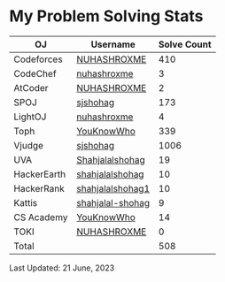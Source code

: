 
# My Problem Solving Stats


| OJ | Username | Solve Count |
| -- | -------- | ----------- |
| Codeforces | [NUHASHROXME](https://codeforces.com/profile/NUHASHROXME) | 410 |
| CodeChef | [nuhashroxme](https://www.codechef.com/users/nuhashroxme) | 3 |
| AtCoder | [NUHASHROXME](https://atcoder.jp/users/NUHASHROXME) | 2 |
| SPOJ | [sjshohag](https://www.spoj.com/users/sjshohag/) | 173 | 
| LightOJ | [nuhashroxme](https://lightoj.com/user/nuhashroxme) | 4 | 
| Toph | [YouKnowWho](https://toph.co/u/YouKnowWho) | 339 |
| Vjudge | [sjshohag](https://vjudge.net/user/sjshohag) | 1006 |
| UVA | [Shahjalalshohag](https://onlinejudge.org/index.php?option=com_onlinejudge&Itemid=8&page=show_authorstats&userid=888069) | 19 |
| HackerEarth | [shahjalalshohag](https://www.hackerearth.com/@shahjalalshohag) | 10 |
| HackerRank | [shahjalalshohag1](https://www.hackerrank.com/shahjalalshohag1) | 10 |
| Kattis | [shahjalal-shohag](https://open.kattis.com/users/shahjalal-shohag) | 9 |
| CS Academy | [YouKnowWho](https://csacademy.com/user/YouKnowWho) | 14 |
| TOKI | [NUHASHROXME](https://tlx.toki.id/profiles/NUHASHROXME) | 0 |
| Total | | 508 |

Last Updated: 21 June, 2023

